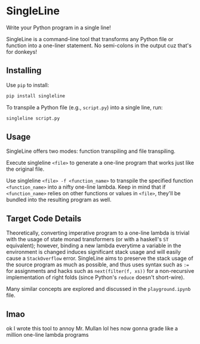 # SingleLine

Write your Python program in a single line!

SingleLine is a command-line tool that transforms any Python file or function into a one-liner statement. No semi-colons in the output cuz that's for donkeys!

## Installing

Use `pip` to install:
```sh
pip install singleline
```

To transpile a Python file (e.g., `script.py`) into a single line, run:
```sh
singleline script.py
```

## Usage

SingleLine offers two modes: function transpiling and file transpiling.

Execute singleline `<file>` to generate a one-line program that works just like the original file.

Use singleline `<file> -f <function_name>` to transpile the specified function `<function_name>` into a nifty one-line lambda. Keep in mind that if `<function_name>` relies on other functions or values in `<file>`, they'll be bundled into the resulting program as well.

## Target Code Details

Theoretically, converting imperative program to a one-line lambda is trivial with the usage of state monad transformers (or with a haskell's `ST` equivalent); however, binding a new lambda everytime a variable in the environment is changed induces significant stack usage and will easily cause a `StackOverflow` error. SingleLine aims to preserve the stack usage of the source program as much as possible, and thus uses syntax such as `:=` for assignments and hacks such as `next(filter(f, xs))` for a non-recursive implementation of right folds (since Python's `reduce` doesn't short-wire).

Many similar concepts are explored and discussed in the `playground.ipynb` file.

## lmao

ok I wrote this tool to annoy Mr. Mullan lol hes now gonna grade like a million one-line lambda programs
